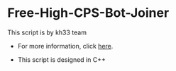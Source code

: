 # Free-High-CPS-Bot-Joiner

This script is by kh33 team

- For more information, click [here](https://discord.gg/pA62VgxYGw).

- This script is designed in C++


